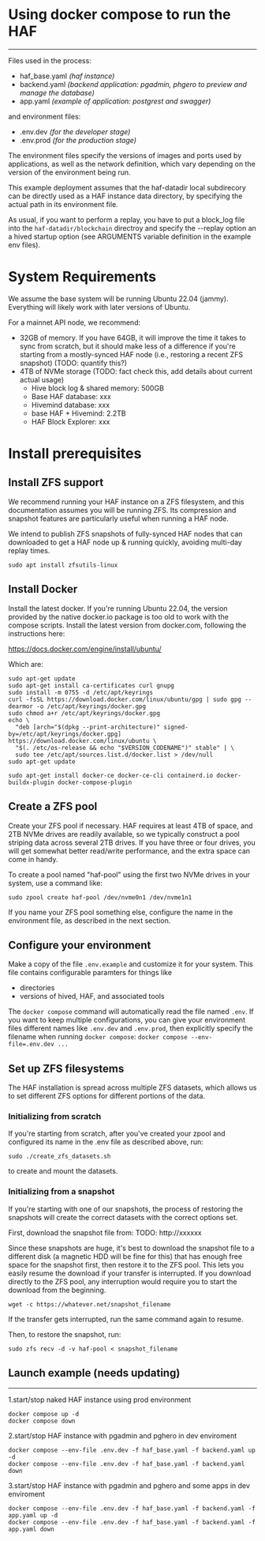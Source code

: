 # Using docker compose to run the HAF

---

Files used in the process:

- haf_base.yaml *(haf instance)*
- backend.yaml *(backend application: pgadmin, phgero to preview and manage the database)*
- app.yaml *(example of application: postgrest and swagger)*

and environment files:

- .env.dev *(for the developer stage)*
- .env.prod *(for the production stage)*

The environment files specify the versions of images and ports used by applications, as well as the network definition, which vary depending on the version of the environment being run.

This example deployment assumes that the haf-datadir local subdirecory can be directly used as a HAF instance data directory, by specifying the actual path in its environment file.

As usual, if you want to perform a replay, you have to put a block_log file into the `haf-datadir/blockchain` directroy and specify the --replay option an a hived startup option (see ARGUMENTS variable definition in the example env files).

# System Requirements

We assume the base system will be running Ubuntu 22.04 (jammy).  Everything will likely work with later versions
of Ubuntu.

For a mainnet API node, we recommend:
- 32GB of memory.  If you have 64GB, it will improve the time it takes to sync from scratch, but 
  it should make less of a difference if you're starting from a mostly-synced HAF node (i.e., 
  restoring a recent ZFS snapshot) (TODO: quantify this?)
- 4TB of NVMe storage (TODO: fact check this, add details about current actual usage)
  - Hive block log & shared memory: 500GB
  - Base HAF database: xxx
  - Hivemind database: xxx
  - base HAF + Hivemind: 2.2TB
  - HAF Block Explorer: xxx

# Install prerequisites

## Install ZFS support

We recommend running your HAF instance on a ZFS filesystem, and this documentation assumes you will be
running ZFS.  Its compression and snapshot features are particularly useful when running a HAF node.

We intend to publish ZFS snapshots of fully-synced HAF nodes that can downloaded to get a HAF node 
up & running quickly, avoiding multi-day replay times.

```
sudo apt install zfsutils-linux
```

## Install Docker
Install the latest docker.  If you're running Ubuntu 22.04, the version provided by the
native docker.io package is too old to work with the compose scripts.  Install the latest
version from docker.com, following the instructions here:

  https://docs.docker.com/engine/install/ubuntu/

Which are:
```
sudo apt-get update
sudo apt-get install ca-certificates curl gnupg
sudo install -m 0755 -d /etc/apt/keyrings
curl -fsSL https://download.docker.com/linux/ubuntu/gpg | sudo gpg --dearmor -o /etc/apt/keyrings/docker.gpg
sudo chmod a+r /etc/apt/keyrings/docker.gpg
echo \
  "deb [arch="$(dpkg --print-architecture)" signed-by=/etc/apt/keyrings/docker.gpg] https://download.docker.com/linux/ubuntu \
  "$(. /etc/os-release && echo "$VERSION_CODENAME")" stable" | \
  sudo tee /etc/apt/sources.list.d/docker.list > /dev/null
sudo apt-get update

sudo apt-get install docker-ce docker-ce-cli containerd.io docker-buildx-plugin docker-compose-plugin
```

## Create a ZFS pool

Create your ZFS pool if necessary.  HAF requires at least 4TB of space, and 2TB NVMe drives are
readily available, so we typically construct a pool striping data across several 2TB drives.
If you have three or four drives, you will get somewhat better read/write performance, and 
the extra space can come in handy.

To create a pool named "haf-pool" using the first two NVMe drives in your system,
use a command like:
```
sudo zpool create haf-pool /dev/nvme0n1 /dev/nvme1n1
```
If you name your ZFS pool something else, configure the name in the environment file, 
as described in the next section.

## Configure your environment

Make a copy of the file `.env.example` and customize it for your system.  This file contains
configurable paramters for things like
- directories
- versions of hived, HAF, and associated tools

The `docker compose` command will automatically read the file named `.env`.  If you want to
keep multiple configurations, you can give your environment files different names like
`.env.dev` and `.env.prod`, then explicitly specify the filename when running `docker compose`:
`docker compose --env-file=.env.dev ...`

## Set up ZFS filesystems

The HAF installation is spread across multiple ZFS datasets, which allows us to set different
ZFS options for different portions of the data.

### Initializing from scratch

If you're starting from scratch, after you've created your zpool and configured its name in the .env file
as described above, run:
```
sudo ./create_zfs_datasets.sh
```
to create and mount the datasets.

### Initializing from a snapshot

If you're starting with one of our snapshots, the process of restoring the snapshots will create the correct
datasets with the correct options set.

First, download the snapshot file from: TODO: http://xxxxxx

Since these snapshots are huge, it's best to download the snapshot file to a different disk (a magnetic
HDD will be fine for this) that has enough free space for the snapshot first, then restore it to the ZFS pool.
This lets you easily resume the download if your transfer is interrupted.  If you download directly to
the ZFS pool, any interruption would require you to start the download from the beginning.

```
wget -c https://whatever.net/snapshot_filename
```
If the transfer gets interrupted, run the same command again to resume.

Then, to restore the snapshot, run:
```
sudo zfs recv -d -v haf-pool < snapshot_filename
```

## Launch example (needs updating)

---

1.start/stop naked HAF instance using prod environment

```SH
docker compose up -d
docker compose down
```

2.start/stop HAF instance with pgadmin and pghero in dev enviroment

```SH
docker compose --env-file .env.dev -f haf_base.yaml -f backend.yaml up -d
docker compose --env-file .env.dev -f haf_base.yaml -f backend.yaml down
```

3.start/stop HAF instance with pgadmin and pghero and some apps in dev enviroment

```SH
docker compose --env-file .env.dev -f haf_base.yaml -f backend.yaml -f app.yaml up -d
docker compose --env-file .env.dev -f haf_base.yaml -f backend.yaml -f app.yaml down
```

##



